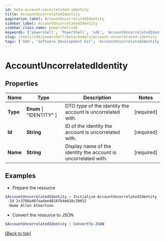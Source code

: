 ```yaml
---
id: beta-account-uncorrelated-identity
title: AccountUncorrelatedIdentity
pagination_label: AccountUncorrelatedIdentity
sidebar_label: AccountUncorrelatedIdentity
sidebar_class_name: powershellsdk
keywords: ['powershell', 'PowerShell', 'sdk', 'AccountUncorrelatedIdentity', 'BetaAccountUncorrelatedIdentity'] 
slug: /tools/sdk/powershell/beta/models/account-uncorrelated-identity
tags: ['SDK', 'Software Development Kit', 'AccountUncorrelatedIdentity', 'BetaAccountUncorrelatedIdentity']
---
```



# AccountUncorrelatedIdentity

## Properties

Name | Type | Description | Notes
------------ | ------------- | ------------- | -------------
**Type** |  **Enum** [  "IDENTITY" ] | DTO type of the identity the account is uncorrelated with. | [required]
**Id** | **String** | ID of the identity the account is uncorrelated with. | [required]
**Name** | **String** | Display name of the identity the account is uncorrelated with. | [required]

## Examples

- Prepare the resource
```powershell
$AccountUncorrelatedIdentity = Initialize-AccountUncorrelatedIdentity  -Type IDENTITY `
 -Id 2c3780a46faadee4016fb4e018c20652 `
 -Name Allen Albertson
```

- Convert the resource to JSON
```powershell
$AccountUncorrelatedIdentity | ConvertTo-JSON
```


[[Back to top]](#) 

